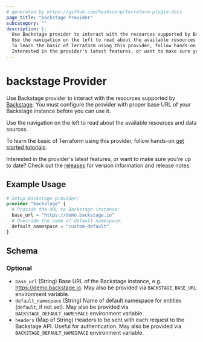 ```yaml
---
# generated by https://github.com/hashicorp/terraform-plugin-docs
page_title: "backstage Provider"
subcategory: ""
description: |-
  Use Backstage provider to interact with the resources supported by Backstage https://backstage.io. You must configure the provider with proper base URL of your Backstage instance before you can use it.
  Use the navigation on the left to read about the available resources and data sources.
  To learn the basic of Terraform using this provider, follow hands-on get started tutorials https://learn.hashicorp.com/tutorials/terraform/infrastructure-as-code.
  Interested in the provider's latest features, or want to make sure you're up to date? Check out the releases https://github.com/tdabasinskas/terraform-provider-backstage/releases for version information and release notes.
---
```


# backstage Provider

Use Backstage provider to interact with the resources supported by [Backstage](https://backstage.io). You must configure the provider with proper base URL of your Backstage instance before you can use it.

Use the navigation on the left to read about the available resources and data sources.

 To learn the basic of Terraform using this provider, follow hands-on [get started tutorials](https://learn.hashicorp.com/tutorials/terraform/infrastructure-as-code).

Interested in the provider's latest features, or want to make sure you're up to date? Check out the [releases](https://github.com/tdabasinskas/terraform-provider-backstage/releases) for version information and release notes.

## Example Usage

```terraform
# Setup Backstage provider:
provider "backstage" {
  # Provide the URL to Backstage instance:
  base_url = "https://demo.backstage.io"
  # Override the name of default namespace:
  default_namespace = "custom-default"
}
```

<!-- schema generated by tfplugindocs -->
## Schema

### Optional

- `base_url` (String) Base URL of the Backstage instance, e.g. https://demo.backstage.io. May also be provided via `BACKSTAGE_BASE_URL` environment variable.
- `default_namespace` (String) Name of default namespace for entities (`default`, if not set). May also be provided via `BACKSTAGE_DEFAULT_NAMESPACE` environment variable.
- `headers` (Map of String) Headers to be sent with each request to the Backstage API. Useful for authentication. May also be provided via `BACKSTAGE_DEFAULT_NAMESPACE` environment variable.
